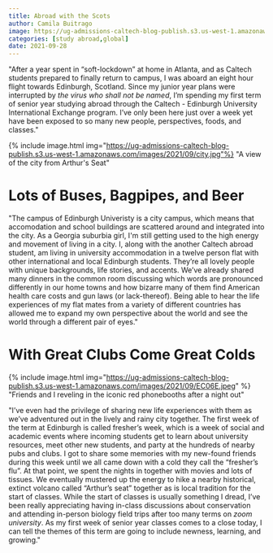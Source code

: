 ```yaml
---
title: Abroad with the Scots
author: Camila Buitrago
image: https://ug-admissions-caltech-blog-publish.s3.us-west-1.amazonaws.com/images/2021/09/arthur.jpg
categories: [study abroad,global]
date: 2021-09-28
---
```


"After a year spent in “soft-lockdown” at home in Atlanta, and as Caltech students prepared to finally return to campus, I was aboard an eight hour flight towards Edinburgh, Scotland. Since my junior year plans were interrupted by *the virus who shall not be named*, I’m spending my first term of senior year studying abroad through the Caltech - Edinburgh University International Exchange program. I’ve only been here just over a week yet have been exposed to so many new people, perspectives, foods, and classes."

{% include image.html img="https://ug-admissions-caltech-blog-publish.s3.us-west-1.amazonaws.com/images/2021/09/city.jpg"%} "A view of the city from Arthur's Seat"

# Lots of Buses, Bagpipes, and Beer

"The campus of Edinburgh Univeristy is a city campus, which means that accomodation and school buildings are scattered around and integrated into the city. As a Georgia suburbia girl, I'm still getting used to the high energy and movement of living in a city. I, along with the another Caltech abroad student, am living in university accommodation in a twelve person flat with other international and local Edinburgh students. They’re all lovely people with unique backgrounds, life stories, and accents. We’ve already shared many dinners in the common room discussing which words are pronounced differently in our home towns and how bizarre many of them find American health care costs and gun laws (or lack-thereof). Being able to hear the life experiences of my flat mates from a variety of different countries has allowed me to expand my own perspective about the world and see the world through a different pair of eyes."

# With Great Clubs Come Great Colds

{% include image.html img="https://ug-admissions-caltech-blog-publish.s3.us-west-1.amazonaws.com/images/2021/09/EC06E.jpeg" %} "Friends and I reveling in the iconic red phonebooths after a night out"

"I’ve even had the privilege of sharing new life experiences with them as we’ve adventured out in the lively and rainy city together. The first week of the term at Edinburgh is called fresher’s week, which is a week of social and academic events where incoming students get to learn about university resources, meet other new students, and party at the hundreds of nearby pubs and clubs. I got to share some memories with my new-found friends during this week until we all came down with a cold they call the “fresher’s flu”. At that point, we spent the nights in together with movies and lots of tissues. We eventually mustered up the energy to hike a nearby historical, extinct volcano called “Arthur’s seat” together as is local tradition for the start of classes. While the start of classes is usually something I dread, I’ve been really appreciating having in-class discussions about conservation and attending in-person biology field trips after too many terms on *zoom university*. As my first week of senior year classes comes to a close today, I can tell the themes of this term are going to include newness, learning, and growing."